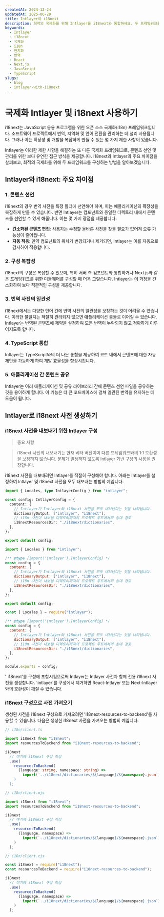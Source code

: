 ```yaml
---
createdAt: 2024-12-24
updatedAt: 2025-06-29
title: Intlayer와 i18next
description: 최적의 국제화를 위해 Intlayer를 i18next와 통합하세요. 두 프레임워크를 비교하고 함께 구성하는 방법을 알아보세요.
keywords:
  - Intlayer
  - i18next
  - 국제화
  - i18n
  - 현지화
  - 번역
  - React
  - Next.js
  - JavaScript
  - TypeScript
slugs:
  - blog
  - intlayer-with-i18next
---
```


# 국제화 Intlayer 및 i18next 사용하기

i18next는 JavaScript 응용 프로그램을 위한 오픈 소스 국제화(i18n) 프레임워크입니다. 소프트웨어 프로젝트에서 번역, 지역화 및 언어 전환을 관리하는 데 널리 사용됩니다. 그러나 이는 확장성 및 개발을 복잡하게 만들 수 있는 몇 가지 제한 사항이 있습니다.

Intlayer는 이러한 제한 사항을 해결하는 또 다른 국제화 프레임워크로, 콘텐츠 선언 및 관리를 위한 보다 유연한 접근 방식을 제공합니다. i18next와 Intlayer의 주요 차이점을 살펴보고, 최적의 국제화를 위해 두 프레임워크를 구성하는 방법을 알아보겠습니다.

## Intlayer와 i18next: 주요 차이점

### 1. 콘텐츠 선언

i18next의 경우 번역 사전을 특정 폴더에 선언해야 하며, 이는 애플리케이션의 확장성을 복잡하게 만들 수 있습니다. 반면 Intlayer는 컴포넌트와 동일한 디렉토리 내에서 콘텐츠를 선언할 수 있게 해줍니다. 이는 몇 가지 장점을 제공합니다:

- **간소화된 콘텐츠 편집**: 사용자는 수정할 올바른 사전을 찾을 필요가 없어져 오류 가능성이 줄어듭니다.
- **자동 적응**: 만약 컴포넌트의 위치가 변경되거나 제거되면, Intlayer는 이를 자동으로 감지하여 적응합니다.

### 2. 구성 복잡성

i18next의 구성은 복잡할 수 있으며, 특히 서버 측 컴포넌트와 통합하거나 Next.js와 같은 프레임워크를 위한 미들웨어를 구성할 때 더욱 그렇습니다. Intlayer는 이 과정을 간소화하여 보다 직관적인 구성을 제공합니다.

### 3. 번역 사전의 일관성

i18next에서는 다양한 언어 간에 번역 사전의 일관성을 보장하는 것이 어려울 수 있습니다. 이러한 불일치는 적절히 관리되지 않으면 애플리케이션 충돌로 이어질 수 있습니다. Intlayer는 번역된 콘텐츠에 제약을 설정하여 모든 번역이 누락되지 않고 정확하게 이루어지도록 합니다.

### 4. TypeScript 통합

Intlayer는 TypeScript와의 더 나은 통합을 제공하여 코드 내에서 콘텐츠에 대한 자동 제안을 가능하게 하여 개발 효율성을 향상시킵니다.

### 5. 애플리케이션 간 콘텐츠 공유

Intlayer는 여러 애플리케이션 및 공유 라이브러리 간에 콘텐츠 선언 파일을 공유하는 것을 용이하게 합니다. 이 기능은 더 큰 코드베이스에 걸쳐 일관된 번역을 유지하는 데 도움이 됩니다.

## Intlayer로 i18next 사전 생성하기

### i18next 사전을 내보내기 위한 Intlayer 구성

> 중요 사항

> i18next 사전의 내보내기는 현재 베타 버전이며 다른 프레임워크와의 1:1 호환성을 보장하지 않습니다. 문제가 발생하지 않도록 Intlayer 기반 구성의 사용을 권장합니다.

i18next 사전을 내보내려면 Intlayer를 적절히 구성해야 합니다. 아래는 Intlayer를 설정하여 Intlayer 및 i18next 사전을 모두 내보내는 방법의 예입니다.

```typescript fileName="intlayer.config.ts" codeFormat="typescript"
import { Locales, type IntlayerConfig } from "intlayer";

const config: IntlayerConfig = {
  content: {
    // Intlayer가 Intlayer와 i18next 사전을 모두 내보낸다는 것을 나타냅니다.
    dictionaryOutput: ["intlayer", "i18next"],
    // i18n 사전이 내보낼 디렉토리까지의 프로젝트 루트에서의 상대 경로
    i18nextResourcesDir: "./i18next/dictionaries",
  },
};

export default config;
```

```javascript fileName="intlayer.config.mjs" codeFormat="esm"
import { Locales } from "intlayer";

/** @type {import('intlayer').IntlayerConfig} */
const config = {
  content: {
    // Intlayer가 Intlayer와 i18next 사전을 모두 내보낸다는 것을 나타냅니다.
    dictionaryOutput: ["intlayer", "i18next"],
    // i18n 사전이 내보낼 디렉토리까지의 프로젝트 루트에서의 상대 경로
    i18nextResourcesDir: "./i18next/dictionaries",
  },
};

export default config;
```

```javascript fileName="intlayer.config.cjs" codeFormat="commonjs"
const { Locales } = require("intlayer");

/** @type {import('intlayer').IntlayerConfig} */
const config = {
  content: {
    // Intlayer가 Intlayer와 i18next 사전을 모두 내보낸다는 것을 나타냅니다.
    dictionaryOutput: ["intlayer", "i18next"],
    // i18n 사전이 내보낼 디렉토리까지의 프로젝트 루트에서의 상대 경로
    i18nextResourcesDir: "./i18next/dictionaries",
  },
};

module.exports = config;
```

' i18next'를 구성에 포함시킴으로써 Intlayer는 Intlayer 사전과 함께 전용 i18next 사전을 생성합니다. 'intlayer'를 구성에서 제거하면 React-Intlayer 또는 Next-Intlayer와의 호환성이 깨질 수 있습니다.

### i18next 구성으로 사전 가져오기

생성된 사전을 i18next 구성으로 가져오려면 'i18next-resources-to-backend'를 사용할 수 있습니다. 다음은 생성한 i18next 사전을 가져오는 방법의 예입니다.

```typescript fileName="i18n/client.ts" codeFormat="typescript"
// i18n/client.ts

import i18next from "i18next";
import resourcesToBackend from "i18next-resources-to-backend";

i18next
  // 여기에 i18next 구성 작성
  .use(
    resourcesToBackend(
      (language: string, namespace: string) =>
        import(`../i18next/dictionaries/${language}/${namespace}.json`)
    )
  );
```

```javascript fileName="i18n/client.mjs" codeFormat="esm"
// i18n/client.mjs

import i18next from "i18next";
import resourcesToBackend from "i18next-resources-to-backend";

i18next
  // 여기에 i18next 구성 작성
  .use(
    resourcesToBackend(
      (language, namespace) =>
        import(`../i18next/dictionaries/${language}/${namespace}.json`)
    )
  );
```

```javascript fileName="i18n/client.cjs" codeFormat="commonjs"
// i18n/client.cjs

const i18next = require("i18next");
const resourcesToBackend = require("i18next-resources-to-backend");

i18next
  // 여기에 i18next 구성 작성
  .use(
    resourcesToBackend(
      (language, namespace) =>
        import(`../i18next/dictionaries/${language}/${namespace}.json`)
    )
  );
```
